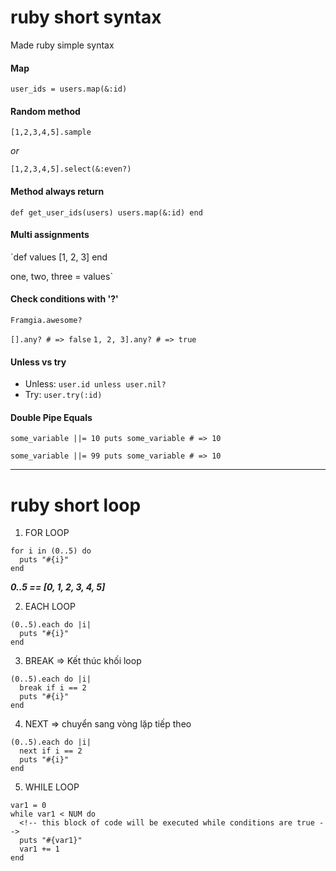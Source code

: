 # ruby short syntax
Made ruby simple syntax


#### Map

`user_ids = users.map(&:id)`



#### Random method

`[1,2,3,4,5].sample`

*or*

`[1,2,3,4,5].select(&:even?)`


#### Method always return

`def get_user_ids(users)
  users.map(&:id)
end`


#### Multi assignments
`def values
  [1, 2, 3]
end

one, two, three = values`


#### Check conditions with '?'

`Framgia.awesome?`

`[].any? # => false`
`1, 2, 3].any? # => true`



#### Unless vs try
* Unless:
  `user.id unless user.nil?`
* Try:
  `user.try(:id)`
  
  

 #### Double Pipe Equals
 `some_variable ||= 10
puts some_variable # => 10`

`some_variable ||= 99
puts some_variable # => 10`

---

  
# ruby short loop

1. FOR LOOP
```
for i in (0..5) do
  puts "#{i}"
end
```


***0..5 == [0, 1, 2, 3, 4, 5]***

2. EACH LOOP
```
(0..5).each do |i|
  puts "#{i}"
end
```

3. BREAK => Kết thúc khối loop
```
(0..5).each do |i|
  break if i == 2
  puts "#{i}"
end
```

4. NEXT => chuyển sang vòng lặp tiếp theo
```
(0..5).each do |i|
  next if i == 2
  puts "#{i}"
end
```


5. WHILE LOOP
```
var1 = 0
while var1 < NUM do
  <!-- this block of code will be executed while conditions are true -->
  puts "#{var1}"
  var1 += 1
end
```





